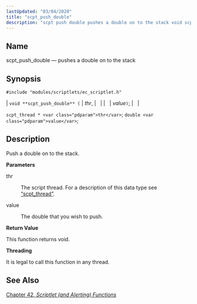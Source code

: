 ```yaml
---
lastUpdated: "03/04/2020"
title: "scpt_push_double"
description: "scpt push double pushes a double on to the stack void scpt push double thr value scpt thread thr double value Push a double on to the stack thr The script thread For a description of this data type see Section 68 72 scpt thread value The double that you..."
---
```


<a name="apis.scpt_push_double"></a> 
## Name

scpt_push_double — pushes a double on to the stack

## Synopsis

`#include "modules/scriptlets/ec_scriptlet.h"`

| `void **scpt_push_double** (` | <var class="pdparam">thr</var>, |   |
|   | <var class="pdparam">value</var>`)`; |   |

`scpt_thread * <var class="pdparam">thr</var>`;
`double <var class="pdparam">value</var>`;<a name="idp59215408"></a> 
## Description

Push a double on to the stack.

**<a name="idp59216624"></a> Parameters**

<dl class="variablelist">

<dt>thr</dt>

<dd>

The script thread. For a description of this data type see [“scpt_thread”](/momentum/3/3-api/structs-scpt-thread).

</dd>

<dt>value</dt>

<dd>

The double that you wish to push.

</dd>

</dl>

**<a name="idp59221792"></a> Return Value**

This function returns void.

**<a name="idp59222704"></a> Threading**

It is legal to call this function in any thread.

<a name="idp59224256"></a> 
## See Also

[Chapter 42, *Scriptlet (and Alerting) Functions*](script "Chapter 42. Scriptlet (and Alerting) Functions")